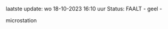 laatste update: 
wo 18-10-2023 16:10   uur 
Status: FAALT - geel - 
<div class="service Y">microstation</div>